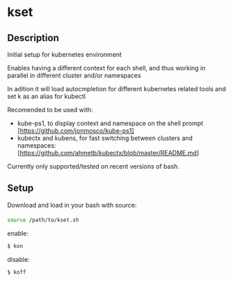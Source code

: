 # kset

## Description

Initial setup for kubernetes environment

Enables having a different context for each shell, and thus working in parallel in different cluster and/or namespaces

In adition it will load autocmpletion for different kubernetes related tools and set k as an alias for kubectl

Recomended to be used with:
- kube-ps1, to display context and namespace on the shell prompt [https://github.com/jonmosco/kube-ps1]
- kubectx and kubens, for fast switching between clusters and namespaces: [https://github.com/ahmetb/kubectx/blob/master/README.md]

Currently only supported/tested on recent versions of bash. 

## Setup

Download and load in your bash with source:

#### 
```sh
source /path/to/kset.sh
```

enable: 

```sh
$ kon
```

disable:
```sh
$ koff
```
